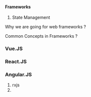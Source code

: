 #### Frameworks

1. State Management


Why we are going for web frameworks ?

Common Concepts in Frameworks ?

### Vue.JS


### React.JS


### Angular.JS

1. rxjs
2. 